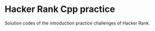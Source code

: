 ﻿# Hacker Rank Cpp practice

Solution codes of the introduction practice challenges of Hacker Rank.

